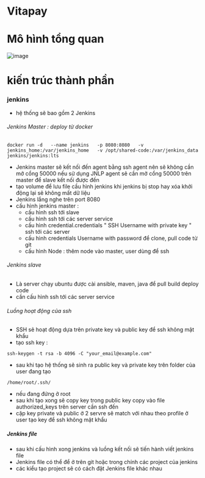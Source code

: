 # Vitapay
# Mô hình tổng quan 
![image](https://github.com/user-attachments/assets/d57d5b7c-7929-445b-9516-e10422129f12)

# kiến trúc thành phần 
### jenkins 
- hệ thống sẽ bao gồm 2 Jenkins
###### Jenkins Master : deploy từ docker
```
docker run -d   --name jenkins   -p 8080:8080   -v jenkins_home:/var/jenkins_home   -v /opt/shared-code:/var/jenkins_data   jenkins/jenkins:lts
```
- Jenkins master sẽ kết nối đến agent bằng ssh agent nên sẽ không cần mở cổng 50000 nếu sử dụng JNLP agent sẽ cần mở cổng 50000 trên master để slave kết nối được đến
- tạo volume để lưu file cầu hình jenkins khi jenkins bị stop hay xóa khởi động lại sẽ không mất dữ liệu
- Jenkins lắng nghe trên port 8080
- cấu hình jenkins master :
    + cấu hình ssh tới slave
    + cấu hình ssh tới các server service
    + cấu hình credential.credentials " SSH Username with private key " ssh tới các server
    + cấu hình credentials Username with password để clone, pull code từ git
    + cấu hình Node  : thêm node vào master, user dùng để ssh

###### Jenkins slave 
- Là server chạy ubuntu được cài ansible, maven,  java để pull build deploy code
- cần cấu hình ssh tới các server service

###### Luồng hoạt động của ssh
- SSH sẽ hoạt động dựa trên private key và public key để ssh không mật khẩu
- tạo ssh key :
```
ssh-keygen -t rsa -b 4096 -C "your_email@example.com"
```
- sau khi tạo hệ thống sẽ sinh ra public key và private key trên folder của user đang tạo
```
/home/root/.ssh/
```
- nếu đang đứng ở root
- sau khi tạo xong sẽ copy key trong public key copy vào file authorized_keys trên server cần ssh đến
- cặp key private và public ở 2 servre sẽ match với nhau theo profile ở user tạo key để ssh không mật khẩu
##### Jenkins file 
- sau khi cấu hình xong jenkins và luồng kết nối sẽ tiến hành viết jenkins file
- Jenkins file có thể để ở trên git hoặc trong chính các project của jenkins
- các kiểu tạo project sẽ có cách đặt Jenkins file khác nhau
